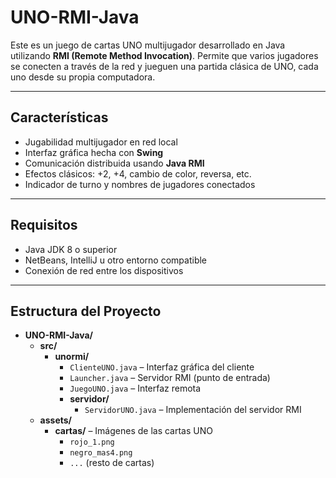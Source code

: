 # UNO-RMI-Java 

Este es un juego de cartas UNO multijugador desarrollado en Java utilizando **RMI (Remote Method Invocation)**. Permite que varios jugadores se conecten a través de la red y jueguen una partida clásica de UNO, cada uno desde su propia computadora.

---

##  Características

- Jugabilidad multijugador en red local
- Interfaz gráfica hecha con **Swing**
- Comunicación distribuida usando **Java RMI**
- Efectos clásicos: +2, +4, cambio de color, reversa, etc.
- Indicador de turno y nombres de jugadores conectados


---

##  Requisitos

- Java JDK 8 o superior
- NetBeans, IntelliJ u otro entorno compatible
- Conexión de red entre los dispositivos

---

## Estructura del Proyecto

- **UNO-RMI-Java/**
  - **src/**
    - **unormi/**
      - `ClienteUNO.java` – Interfaz gráfica del cliente
      - `Launcher.java` – Servidor RMI (punto de entrada)
      - `JuegoUNO.java` – Interfaz remota
      - **servidor/**
        - `ServidorUNO.java` – Implementación del servidor RMI
  - **assets/**
    - **cartas/** – Imágenes de las cartas UNO
      - `rojo_1.png`
      - `negro_mas4.png`
      - `...` (resto de cartas)

